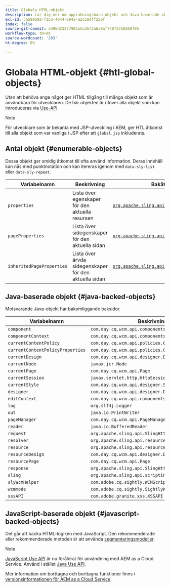 ```yaml
---
title: Globala HTML-objekt
description: Lär dig mer om uppräkningsbara objekt och Java-baserade objekt i HTML.
exl-id: ca590b92-f1b3-4e44-a04a-a2c10dff256f
index: false
source-git-commit: a496d23277902a5cd573a6a8af770f27b0269f05
workflow-type: tm+mt
source-wordcount: '203'
ht-degree: 0%

---
```



# Globala HTML-objekt {#htl-global-objects}

Utan att behöva ange något ger HTML tillgång till många objekt som är användbara för utvecklaren. De här objekten är utöver alla objekt som kan introduceras via [Use-API](java-use-api.md).

>[!NOTE]
>
>För utvecklare som är bekanta med JSP-utveckling i AEM, ger HTL åtkomst till alla objekt som var vanliga i JSP efter att `global.jsp` inkluderats.

## Antal objekt {#enumerable-objects}

Dessa objekt ger smidig åtkomst till ofta använd information. Deras innehåll kan nås med punktnotation och kan itereras igenom med `data-sly-list` eller `data-sly-repeat`.

| Variabelnamn | Beskrivning | Bakåt av |
|--- |--- |--- |
| `properties` | Lista över egenskaper för den aktuella resursen | [`org.apache.sling.api.resource.ValueMap`](https://developer.adobe.com/experience-manager/reference-materials/6-5/javadoc/org/apache/sling/api/resource/ValueMap.html) |
| `pageProperties` | Lista över sidegenskaper för den aktuella sidan | [`org.apache.sling.api.resource.ValueMap`](https://developer.adobe.com/experience-manager/reference-materials/6-5/javadoc/org/apache/sling/api/resource/ValueMap.html) |
| `inheritedPageProperties` | Lista över ärvda sidegenskaper för den aktuella sidan | [`org.apache.sling.api.resource.ValueMap`](https://developer.adobe.com/experience-manager/reference-materials/6-5/javadoc/org/apache/sling/api/resource/ValueMap.html) |

## Java-baserade objekt {#java-backed-objects}

Motsvarande Java-objekt har bakomliggande baksidor.

| Variabelnamn | Beskrivning |
|---|---|
| `component` | `com.day.cq.wcm.api.components.Component` |
| `componentContext` | `com.day.cq.wcm.api.components.ComponentContext` |
| `currentContentPolicy` | `com.day.cq.wcm.api.policies.ContentPolicy` |
| `currentContentPolicyProperties` | `com.day.cq.wcm.api.policies.ContentPolicy` |
| `currentDesign` | `com.day.cq.wcm.api.designer.Design` |
| `currentNode` | `javax.jcr.Node` |
| `currentPage` | `com.day.cq.wcm.api.Page` |
| `currentSession` | `javax.servlet.http.HttpSession` |
| `currentStyle` | `com.day.cq.wcm.api.designer.Style` |
| `designer` | `com.day.cq.wcm.api.designer.Designer` |
| `editContext` | `com.day.cq.wcm.api.components.EditContext` |
| `log` | `org.slf4j.Logger` |
| `out` | `java.io.PrintWriter` |
| `pageManager` | `com.day.cq.wcm.api.PageManager` |
| `reader` | `java.io.BufferedReader` |
| `request` | `org.apache.sling.api.SlingHttpServletRequest` |
| `resolver` | `org.apache.sling.api.resource.ResourceResolver` |
| `resource` | `org.apache.sling.api.resource.Resource` |
| `resourceDesign` | `com.day.cq.wcm.api.designer.Design` |
| `resourcePage` | `com.day.cq.wcm.api.Page` |
| `response` | `org.apache.sling.api.SlingHttpServletResponse` |
| `sling` | `org.apache.sling.api.scripting.SlingScriptHelper` |
| `slyWcmHelper` | `com.adobe.cq.sightly.WCMScriptHelper` |
| `wcmmode` | `com.adobe.cq.sightly.SightlyWCMMode` |
| `xssAPI` | `com.adobe.granite.xss.XSSAPI` |

## JavaScript-baserade objekt {#javascript-backed-objects}

Det går att backa HTML-logiken med JavaScript. Den rekommenderade eller rekommenderade metoden är att använda [segmenteringsmodeller](https://sling.apache.org/documentation/bundles/models.html).

>[!NOTE]
>
>[JavaScript Use API](https://github.com/adobe/htl-spec/blob/master/SPECIFICATION.md#42-javascript-use-api) är nu föråldrat för användning med AEM as a Cloud Service. Använd i stället [Java Use API](https://experienceleague.adobe.com/en/docs/experience-manager-htl/content/java-use-api).
>
>Mer information om borttagna och borttagna funktioner finns i [versionsinformationen för AEM as a Cloud Service](https://experienceleague.adobe.com/en/docs/experience-manager-cloud-service/content/release-notes/deprecated-removed-features).
